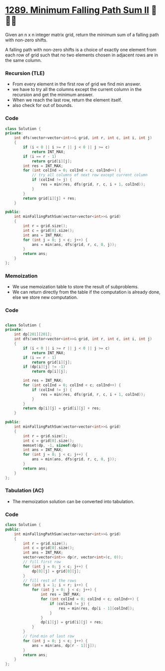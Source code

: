 # [1289. Minimum Falling Path Sum II](https://leetcode.com/problems/minimum-falling-path-sum-ii/) 🌟🌟🌟

Given an n x n integer matrix grid, return the minimum sum of a falling path with non-zero shifts.

A falling path with non-zero shifts is a choice of exactly one element from each row of grid such that no two elements chosen in adjacent rows are in the same column.

### Recursion (TLE)

-   From every element in the first row of grid we find min answer.
-   we have to try all the columns except the current column in the recursion and get the minimum answer.
-   When we reach the last row, return the element itself.
-   also check for out of bounds.

### Code

```cpp
class Solution {
private:
    int dfs(vector<vector<int>>& grid, int r, int c, int i, int j)
    {
        if (i < 0 || i >= r || j < 0 || j >= c)
            return INT_MAX;
        if (i == r - 1)
            return grid[i][j];
        int res = INT_MAX;
        for (int colInd = 0; colInd < c; colInd++) {
            // try all columns of next row except current column
            if (colInd != j) {
                res = min(res, dfs(grid, r, c, i + 1, colInd));
            }
        }
        return grid[i][j] + res;
    }

public:
    int minFallingPathSum(vector<vector<int>>& grid)
    {
        int r = grid.size();
        int c = grid[0].size();
        int ans = INT_MAX;
        for (int j = 0; j < c; j++) {
            ans = min(ans, dfs(grid, r, c, 0, j));
        }
        return ans;
    }
};
```

### Memoization

-   We use memoization table to store the result of subproblems.
-   We can return directly from the table if the computation is already done, else we store new computation.

### Code

```cpp

class Solution {
private:
    int dp[201][201];
    int dfs(vector<vector<int>>& grid, int r, int c, int i, int j)
    {
        if (i < 0 || i >= r || j < 0 || j >= c)
            return INT_MAX;
        if (i == r - 1)
            return grid[i][j];
        if (dp[i][j] != -1)
            return dp[i][j];

        int res = INT_MAX;
        for (int colInd = 0; colInd < c; colInd++) {
            if (colInd != j) {
                res = min(res, dfs(grid, r, c, i + 1, colInd));
            }
        }
        return dp[i][j] = grid[i][j] + res;
    }

public:
    int minFallingPathSum(vector<vector<int>>& grid)
    {
        int r = grid.size();
        int c = grid[0].size();
        memset(dp, -1, sizeof(dp));
        int ans = INT_MAX;
        for (int j = 0; j < c; j++) {
            ans = min(ans, dfs(grid, r, c, 0, j));
        }
        return ans;
    }
};
```

### Tabulation (AC)

-   The memoization solution can be converted into tabulation.

### Code

```cpp
class Solution {
public:
    int minFallingPathSum(vector<vector<int>>& grid)
    {
        int r = grid.size();
        int c = grid[0].size();
        int ans = INT_MAX;
        vector<vector<int>> dp(r, vector<int>(c, 0));
        // fill first row
        for (int j = 0; j < c; j++) {
            dp[0][j] = grid[0][j];
        }
        // fill rest of the rows
        for (int i = 1; i < r; i++) {
            for (int j = 0; j < c; j++) {
                int res = INT_MAX;
                for (int colInd = 0; colInd < c; colInd++) {
                    if (colInd != j) {
                        res = min(res, dp[i - 1][colInd]);
                    }
                }
                dp[i][j] = grid[i][j] + res;
            }
        }
        // find min of last row
        for (int j = 0; j < c; j++) {
            ans = min(ans, dp[r - 1][j]);
        }
        return ans;
    }
};
```
